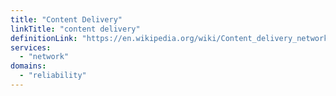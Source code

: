 ```yaml
---
title: "Content Delivery"
linkTitle: "content delivery"
definitionLink: "https://en.wikipedia.org/wiki/Content_delivery_network"
services:
  - "network"
domains:
  - "reliability"
---
```

